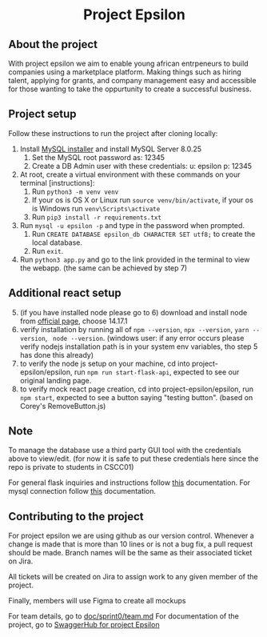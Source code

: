 <h1 align="center">Project Epsilon</h1>

## About the project
With project epsilon we aim to enable young african entrpeneurs to build companies using a marketplace platform. Making things such as hiring talent, applying for grants, and company management easy and accessible for those wanting to take the oppurtunity to create a successful business.

## Project setup
Follow these instructions to run the project after cloning locally:
1. Install [MySQL installer](https://dev.mysql.com/downloads/installer/) and install MySQL Server 8.0.25
    1. Set the MySQL root password as: 12345
    2. Create a DB Admin user with these credentials: u: epsilon p: 12345
2. At root, create a virtual environment with these commands on your terminal [instructions]:
    1. Run `python3 -m venv venv`
    2. If your os is OS X or Linux run `source venv/bin/activate`, if your os is Windows run `venv\Scripts\activate`
    3. Run `pip3 install -r requirements.txt`
4. Run `mysql -u epsilon -p` and type in the password when prompted.
    1. Run `CREATE DATABASE epsilon_db CHARACTER SET utf8;` to create the local database.
    2. Run `exit`.
4. Run `python3 app.py` and go to the link provided in the terminal to view the webapp. (the same can be achieved by step 7)

## Additional react setup
5. (if you have installed node please go to 6)
    download and install node from [official page](https://nodejs.org/en/), choose 14.17.1
6. verify installation by running all of `npm --version`, `npx --version`, `yarn --version`, ` node --version`.
    (windows user: if any error occurs please verify nodejs installation path is in your system env variables, tho step 5 has done this already)
7. to verify the node js setup on your machine, cd into project-epsilon/epsilon, run `npm run start-flask-api`,
   expected to see our original landing page.
8. to verify mock react page creation, cd into project-epsilon/epsilon, run `npm start`, expected to see a button saying "testing button". (based on Corey's RemoveButton.js)

## Note
To manage the database use a third party GUI tool with the credentials above to view/edit.
(for now it is safe to put these credentials here since the repo is private to students in CSCC01)
  
For general flask inquiries and instructions follow [this](https://flask.palletsprojects.com/en/2.0.x/installation/) documentation.
For mysql connection follow [this](https://flask-mysqldb.readthedocs.io/en/latest/) documentation.

## Contributing to the project
For project epsilon we are using github as our version control. Whenever a change is made that is more than 10 lines or is not a bug fix, a pull request should be made. Branch names will be the same as their associated ticket on Jira.

All tickets will be created on Jira to assign work to any given member of the project.

Finally, members will use Figma to create all mockups

For team details, go to [doc/sprint0/team.md](doc/sprint0/team.md)
For documentation of the project, go to [SwaggerHub for project Epsilon](https://app.swaggerhub.com/apis/epsilonc01/epsilon/1.0.0)
